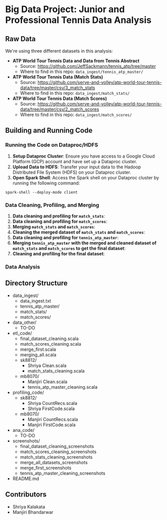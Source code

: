 # Big Data Project: Junior and Professional Tennis Data Analysis

## Raw Data
We're using three different datasets in this analysis:
* **ATP World Tour Tennis Data and Data from Tennis Abstract**
    * Source: https://github.com/JeffSackmann/tennis_atp/tree/master
    * Where to find in this repo: `data_ingest/tennis_atp_master/`
* **ATP World Tour Tennis Data (Match Stats)**
    * Source: https://github.com/serve-and-volley/atp-world-tour-tennis-data/tree/master/csv/3_match_stats
    * Where to find in this repo: `data_ingest/match_stats/`
* **ATP World Tour Tennis Data (Match Scores)**
    * Source: https://github.com/serve-and-volley/atp-world-tour-tennis-data/tree/master/csv/2_match_scores
    * Where to find in this repo: `data_ingest/match_scores/`

## Building and Running Code

### Running the Code on Dataproc/HDFS

1. **Setup Dataproc Cluster**: Ensure you have access to a Google Cloud Platform (GCP) account and have set up a Dataproc cluster.
2. **Upload Data to HDFS**: Transfer your input data to the Hadoop Distributed File System (HDFS) on your Dataproc cluster.
3. **Open Spark Shell**: Access the Spark shell on your Dataproc cluster by running the following command:
```
spark-shell --deploy-mode client
```

### Data Cleaning, Profiling, and Merging
1. **Data cleaning and profiling for `match_stats`**: 
2. **Data cleaning and profiling for `match_scores`**: 
2. **Merging `match_stats` and `match_scores`**: 
2. **Cleaning the merged dataset of `match_stats` and `match_scores`**: 
1. **Data cleaning and profiling for `tennis_atp_master`**: 
2. **Merging `tennis_atp_master`  with the merged and cleaned dataset of `match_stats` and `match_scores` to get the final dataset**: 
6. **Cleaning and profiling for the final dataset**:


### Data Analysis

## Directory Structure
* data_ingest/
    * data_ingest.txt
    * tennis_atp_master/
    * match_stats/
    * match_scores/
* data_other/
    * TO-DO
* etl_code/
    * final_dataset_cleaning.scala
    * match_scores_cleaning.scala
    * merge_first.scala
    * merging_all.scala
    * sk8812/
        * Shriya Clean.scala
        * match_stats_cleaning.scala
    * mb8070/
        * Manjiri Clean.scala
        * tennis_atp_master_cleaning.scala
* profiling_code/
    * sk8812/
        * Shriya CountRecs.scala
        * Shriya FirstCode.scala
    * mb8070/
        * Manjiri CountRecs.scala
        * Manjiri FirstCode.scala
* ana_code/
    * TO-DO
* screenshots/
    * final_dataset_cleaning_screenshots
    * match_scores_cleaning_screenshots
    * match_stats_cleaning_screenshots
    * merge_all_datasets_screenshots
    * merge_first_screenshots
    * tennis_atp_master_cleaning_screenshots
* README.md

## Contributors
* Shriya Kalakata
* Manjiri Bhandarwar